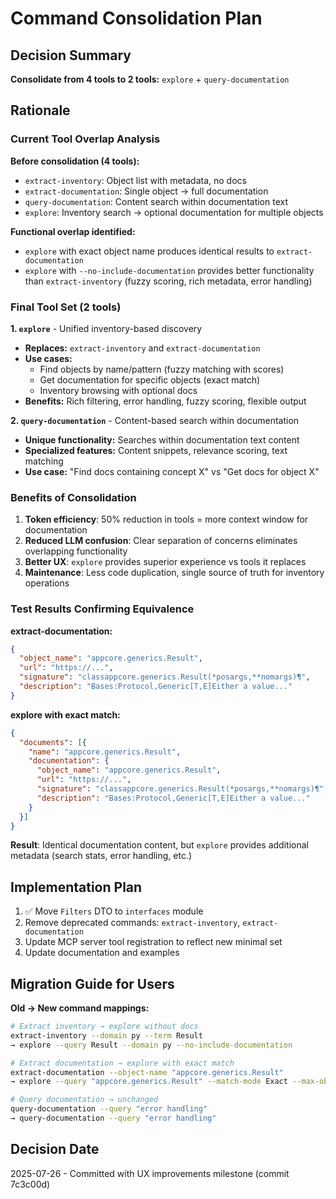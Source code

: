 # Command Consolidation Plan

## Decision Summary

**Consolidate from 4 tools to 2 tools:** `explore` + `query-documentation`

## Rationale

### Current Tool Overlap Analysis

**Before consolidation (4 tools):**
- `extract-inventory`: Object list with metadata, no docs
- `extract-documentation`: Single object → full documentation  
- `query-documentation`: Content search within documentation text
- `explore`: Inventory search → optional documentation for multiple objects

**Functional overlap identified:**
- `explore` with exact object name produces identical results to `extract-documentation`
- `explore` with `--no-include-documentation` provides better functionality than `extract-inventory` (fuzzy scoring, rich metadata, error handling)

### Final Tool Set (2 tools)

**1. `explore`** - Unified inventory-based discovery
- **Replaces:** `extract-inventory` and `extract-documentation`
- **Use cases:**
  - Find objects by name/pattern (fuzzy matching with scores)
  - Get documentation for specific objects (exact match)
  - Inventory browsing with optional docs
- **Benefits:** Rich filtering, error handling, fuzzy scoring, flexible output

**2. `query-documentation`** - Content-based search within documentation
- **Unique functionality:** Searches within documentation text content
- **Specialized features:** Content snippets, relevance scoring, text matching
- **Use case:** "Find docs containing concept X" vs "Get docs for object X"

### Benefits of Consolidation

1. **Token efficiency**: 50% reduction in tools = more context window for documentation
2. **Reduced LLM confusion**: Clear separation of concerns eliminates overlapping functionality
3. **Better UX**: `explore` provides superior experience vs tools it replaces
4. **Maintenance**: Less code duplication, single source of truth for inventory operations

### Test Results Confirming Equivalence

**extract-documentation:**
```json
{
  "object_name": "appcore.generics.Result",
  "url": "https://...",
  "signature": "classappcore.generics.Result(*posargs,**nomargs)¶",
  "description": "Bases:Protocol,Generic[T,E]Either a value..."
}
```

**explore with exact match:**
```json
{
  "documents": [{
    "name": "appcore.generics.Result",
    "documentation": {
      "object_name": "appcore.generics.Result", 
      "url": "https://...",
      "signature": "classappcore.generics.Result(*posargs,**nomargs)¶",
      "description": "Bases:Protocol,Generic[T,E]Either a value..."
    }
  }]
}
```

**Result**: Identical documentation content, but `explore` provides additional metadata (search stats, error handling, etc.)

## Implementation Plan

1. ✅ Move `Filters` DTO to `interfaces` module
2. Remove deprecated commands: `extract-inventory`, `extract-documentation`
3. Update MCP server tool registration to reflect new minimal set
4. Update documentation and examples

## Migration Guide for Users

**Old → New command mappings:**

```bash
# Extract inventory → explore without docs
extract-inventory --domain py --term Result
→ explore --query Result --domain py --no-include-documentation

# Extract documentation → explore with exact match  
extract-documentation --object-name "appcore.generics.Result"
→ explore --query "appcore.generics.Result" --match-mode Exact --max-objects 1

# Query documentation → unchanged
query-documentation --query "error handling"
→ query-documentation --query "error handling"
```

## Decision Date

2025-07-26 - Committed with UX improvements milestone (commit 7c3c00d)